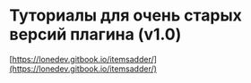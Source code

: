 # Туториалы для очень старых версий плагина \(v1.0\)

[https://lonedev.gitbook.io/itemsadder/](https://lonedev.gitbook.io/itemsadder/)

